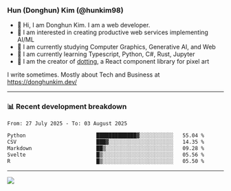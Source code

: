 ### Hun (Donghun) Kim (@hunkim98)

- 👋 Hi, I am Donghun Kim. I am a web developer. 
- 🤔 I am interested in creating productive web services implementing AI/ML
- 🔭 I am currently studying Computer Graphics, Generative AI, and Web 
- 🌱 I am currently learning Typescript, Python, C#, Rust, Jupyter
- 🎨 I am the creator of [dotting](https://github.com/hunkim98/dotting), a React component library for pixel art

I write sometimes. Mostly about Tech and Business at https://donghunkim.dev/

---
### 📊 Recent development breakdown
<!--START_SECTION:waka-->

```txt
From: 27 July 2025 - To: 03 August 2025

Python                       █████████████▓░░░░░░░░░░░   55.04 %
CSV                          ███▓░░░░░░░░░░░░░░░░░░░░░   14.35 %
Markdown                     ██▒░░░░░░░░░░░░░░░░░░░░░░   09.28 %
Svelte                       █▒░░░░░░░░░░░░░░░░░░░░░░░   05.56 %
R                            █▒░░░░░░░░░░░░░░░░░░░░░░░   05.50 %
```

<!--END_SECTION:waka-->
---

<!-- <div align='center'> -->
  <img align="center" src="https://github-readme-stats.vercel.app/api?username=hunkim98&theme=dark&show_icons=true"/>
<!-- </div> -->
<!--
**hunkim98/hunkim98** is a ✨ _special_ ✨ repository because its `README.md` (this file) appears on your GitHub profile.

Here are some ideas to get you started:

- 🔭 I’m currently working on ...
- 🌱 I’m currently learning ...
- 👯 I’m looking to collaborate on ...
- 🤔 I’m looking for help with ...
- 💬 Ask me about ...
- 📫 How to reach me: ...
- 😄 Pronouns: ...
- ⚡ Fun fact: ...
-->
